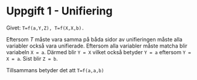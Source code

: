 # Uppgift 1 - Unifiering

Givet: `T=f(a,Y,Z), T=f(X,X,b).`

Eftersom *T* måste vara samma på båda sidor av unifieringen måste alla variabler också vara unifierade.
Eftersom alla variabler måste matcha blir variabeln `X = a`.
Därmed blir `Y = X` vilket också betyder `Y = a` eftersom `Y = X = a`.
Sist blir `Z = b`.

Tillsammans betyder det att `T=f(a,a,b)`
